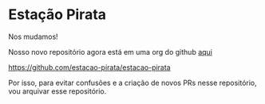 # Estação Pirata

Nos mudamos!

Nosso novo repositório agora está em uma org do github [aqui](https://github.com/estacao-pirata/estacao-pirata)

https://github.com/estacao-pirata/estacao-pirata

Por isso, para evitar confusões e a criação de novos PRs nesse repositório, vou arquivar esse repositório.

